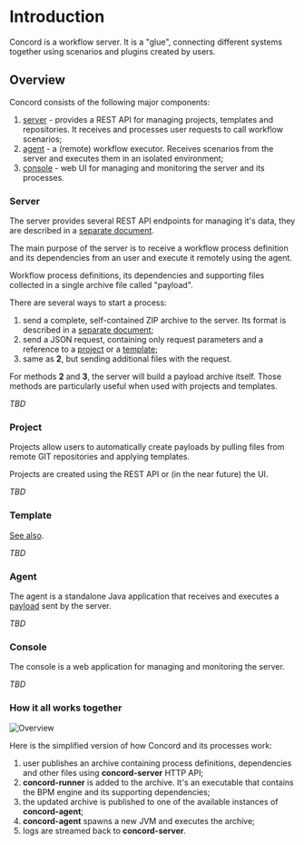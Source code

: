 # Introduction

Concord is a workflow server. It is a "glue", connecting different
systems together using scenarios and plugins created by users.

## Overview

Concord consists of the following major components:
1. [server](#server) - provides a REST API for managing projects,
   templates and repositories. It receives and processes user requests
   to call workflow scenarios;
2. [agent](#agent) - a (remote) workflow executor. Receives scenarios
   from the server and executes them in an isolated environment;
3. [console](#console) - web UI for managing and monitoring the server
   and its processes.
   
### Server

The server provides several REST API endpoints for managing it's data,
they are described in a [separate document](./api).

The main purpose of the server is to receive a workflow process
definition and its dependencies from an user and execute it remotely
using the agent.

Workflow process definitions, its dependencies and supporting files
collected in a single archive file called "payload".

There are several ways to start a process:
1. send a complete, self-contained ZIP archive to the server. Its
format is described in a
[separate document](./processes.md#payload-format);
2. send a JSON request, containing only request parameters and a
reference to a [project](#project) or a [template](#template);
3. same as **2**, but sending additional files with the request.

For methods **2** and **3**, the server will build a payload archive
itself. Those methods are particularly useful when used with projects
and templates.

*TBD*

### Project

Projects allow users to automatically create payloads by pulling files
from remote GIT repositories and applying templates.

Projects are created using the REST API or (in the near future) the UI.

*TBD*

### Template

[See also](./templates.md).

*TBD*

### Agent

The agent is a standalone Java application that receives and executes
a [payload](#payload) sent by the server.

*TBD*

### Console

The console is a web application for managing and monitoring the
server.

*TBD*

### How it all works together

![Overview](images/runtime-overview.png)

Here is the simplified version of how Concord and its processes work:

1. user publishes an archive containing process definitions, dependencies and
other files using **concord-server** HTTP API;
2. **concord-runner** is added to the archive. It's an executable that contains
the BPM engine and its supporting dependencies;
3. the updated archive is published to one of the available instances of **concord-agent**;
4. **concord-agent** spawns a new JVM and executes the archive;
5. logs are streamed back to **concord-server**.

